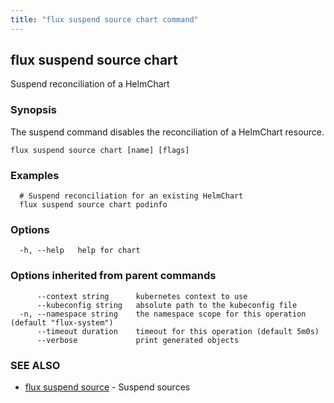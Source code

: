 ```yaml
---
title: "flux suspend source chart command"
---
```

## flux suspend source chart

Suspend reconciliation of a HelmChart

### Synopsis

The suspend command disables the reconciliation of a HelmChart resource.

```
flux suspend source chart [name] [flags]
```

### Examples

```
  # Suspend reconciliation for an existing HelmChart
  flux suspend source chart podinfo
```

### Options

```
  -h, --help   help for chart
```

### Options inherited from parent commands

```
      --context string      kubernetes context to use
      --kubeconfig string   absolute path to the kubeconfig file
  -n, --namespace string    the namespace scope for this operation (default "flux-system")
      --timeout duration    timeout for this operation (default 5m0s)
      --verbose             print generated objects
```

### SEE ALSO

* [flux suspend source](../flux_suspend_source/)	 - Suspend sources

